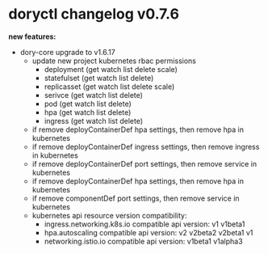 # doryctl changelog v0.7.6

**new features:**

- dory-core upgrade to v1.6.17
    - update new project kubernetes rbac permissions
        - deployment (get watch list delete scale)
        - statefulset (get watch list delete)
        - replicasset (get watch list delete scale)
        - serivce (get watch list delete)
        - pod (get watch list delete)
        - hpa (get watch list delete)
        - ingress (get watch list delete)
    - if remove deployContainerDef hpa settings, then remove hpa in kubernetes 
    - if remove deployContainerDef ingress settings, then remove ingress in kubernetes 
    - if remove deployContainerDef port settings, then remove service in kubernetes 
    - if remove deployContainerDef hpa settings, then remove hpa in kubernetes 
    - if remove componentDef port settings, then remove service in kubernetes
    - kubernetes api resource version compatibility:
        - ingress.networking.k8s.io compatible api version: v1 v1beta1
        - hpa.autoscaling compatible api version: v2 v2beta2 v2beta1 v1
        - networking.istio.io compatible api version: v1beta1 v1alpha3

